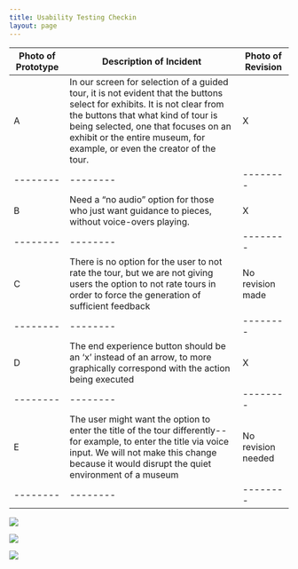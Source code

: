 ```yaml
---
title: Usability Testing Checkin
layout: page
---
```


| Photo of Prototype | Description of Incident | Photo of Revision |
| -------- | -------- | -------- |
| A | In our screen for selection of a guided tour, it is not evident that the buttons select for exhibits.  It is not clear from the buttons that what kind of tour is being selected, one that focuses on an exhibit or the entire museum, for example, or even the creator of the tour.  |  X |
| -------- | -------- | -------- |
| B | Need a “no audio” option for those who just want guidance to pieces, without voice-overs playing. | X |
| -------- | -------- | -------- |
| C | There is no option for the user to not rate the tour, but we are not giving users the option to not rate tours in order to force the generation of sufficient feedback | No revision made |
| -------- | -------- | -------- |
| D | The end experience button should be an ‘x’ instead of an arrow, to more graphically correspond with the action being executed | X |
| -------- | -------- | -------- |
| E | The user might want the option to enter the title of the tour differently--for example, to enter the title via voice input.  We will not make this change because it would disrupt the quiet environment of a museum  | No revision needed |
| -------- | -------- | -------- |

![](https://krtejeda.github.io/PersonalCuraTour/img/cogWalkthroughImg.jpg)

![](https://krtejeda.github.io/PersonalCuraTour/img/cogWalkthrough1.jpg)

![](https://krtejeda.github.io/PersonalCuraTour/img/cogWalkthrough2.jpg)
